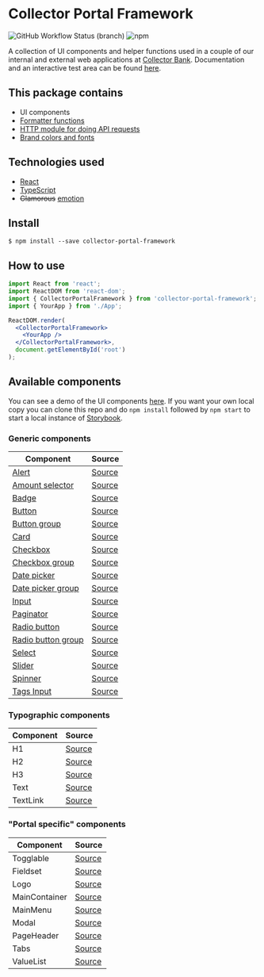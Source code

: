 # Collector Portal Framework

![GitHub Workflow Status (branch)](https://img.shields.io/github/workflow/status/collector-bank/collector-portal-framework/CI/master?logo=GitHub)
![npm](https://img.shields.io/npm/v/collector-portal-framework?color=%2334d058&label=npm%20package)

A collection of UI components and helper functions used in a couple of our internal and external web applications at [Collector Bank](https://www.collector.se/).
Documentation and an interactive test area can be found [here](https://collector-bank.github.io/collector-portal-framework/).


## This package contains

* UI components
* [Formatter functions](src/formatters.ts)
* [HTTP module for doing API requests](src/http.ts)
* [Brand colors and fonts](src/themes/collector.ts)


## Technologies used

* [React](https://reactjs.org/)
* [TypeScript](https://www.typescriptlang.org/)
* ~~Glamorous~~ [emotion](https://emotion.sh/)


## Install

```
$ npm install --save collector-portal-framework
```


## How to use

```jsx
import React from 'react';
import ReactDOM from 'react-dom';
import { CollectorPortalFramework } from 'collector-portal-framework';
import { YourApp } from './App';

ReactDOM.render(
  <CollectorPortalFramework>
    <YourApp />
  </CollectorPortalFramework>,
  document.getElementById('root')
);
```


## Available components

You can see a demo of the UI components [here](https://collector-bank.github.io/collector-portal-framework/). If you want your own local copy you can clone this repo and do `npm install` followed by `npm start` to start a local instance of [Storybook](https://storybook.js.org/).

### Generic components

| Component                                                         | Source                                                           |
| ----------------------------------------------------------------- | ---------------------------------------------------------------- |
| [Alert](src/common/components/Alert/README.md)                    | [Source](src/common/components/Alert/index.tsx)                  |
| [Amount selector](src/common/components/AmountSelector/README.md) | [Source](src/common/components/AmountSelector/index.tsx)         |
| [Badge](src/common/components/Badge/README.md)                    | [Source](src/common/components/Badge/index.tsx)                  |
| [Button](src/common/components/Button/README.md)                  | [Source](src/common/components/Button/index.tsx)                 |
| [Button group](src/common/components/Button/README.md)            | [Source](src/common/components/Button/ButtonGroup.tsx)           |
| [Card](src/common/components/Card/README.md)                      | [Source](src/common/components/Card/index.tsx)                   |
| [Checkbox](src/common/components/Checkbox/README.md)              | [Source](src/common/components/Checkbox/index.tsx)               |
| [Checkbox group](src/common/components/Checkbox/README.md)        | [Source](src/common/components/Checkbox/CheckboxGroup.tsx)       |
| [Date picker](src/common/components/DatePicker/README.md)         | [Source](src/common/components/DatePicker/index.tsx)             |
| [Date picker group](src/common/components/DatePicker/README.md)   | [Source](src/common/components/DatePicker/index.tsx)             |
| [Input](src/common/components/Input/README.md)                    | [Source](src/common/components/Input/index.tsx)                  |
| [Paginator](src/common/components/Paginator/README.md)            | [Source](src/common/components/Paginator/index.tsx)              |
| [Radio button](src/common/components/RadioButton/README.md)       | [Source](src/common/components/RadioButton/index.tsx)            |
| [Radio button group](src/common/components/RadioButton/README.md) | [Source](src/common/components/RadioButton/RadioButtonGroup.tsx) |
| [Select](src/common/components/Select/README.md)                  | [Source](src/common/components/Select/index.tsx)                 |
| [Slider](src/common/components/Slider/README.md)                  | [Source](src/common/components/Slider/index.tsx)                 |
| [Spinner](src/common/components/Spinner/README.md)                | [Source](src/common/components/Spinner/index.tsx)                |
| [Tags Input](src/common/components/TagsInput/README.md)           | [Source](src/common/components/TagsInput/index.tsx)              |

### Typographic components

| Component | Source                                       |
| --------- | -------------------------------------------- |
| H1        | [Source](src/common/typography/H1.tsx)       |
| H2        | [Source](src/common/typography/H2.tsx)       |
| H3        | [Source](src/common/typography/H3.tsx)       |
| Text      | [Source](src/common/typography/Text.tsx)     |
| TextLink  | [Source](src/common/typography/TextLink.tsx) |

### "Portal specific" components

| Component     | Source                                       |
| ------------- | -------------------------------------------- |
| Togglable     | [Source](src/components/Togglable/index.tsx) |
| Fieldset      | [Source](src/components/Fieldset.tsx)        |
| Logo          | [Source](src/components/Logo.tsx)            |
| MainContainer | [Source](src/components/MainContainer.tsx)   |
| MainMenu      | [Source](src/components/MainMenu.tsx)        |
| Modal         | [Source](src/components/Modal.tsx)           |
| PageHeader    | [Source](src/components/PageHeader.tsx)      |
| Tabs          | [Source](src/components/Tabs.tsx)            |
| ValueList     | [Source](src/components/ValueList.tsx)       |
